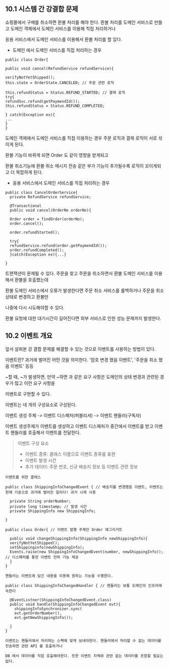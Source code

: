 ## 10.1 시스템 간 강결합 문제

쇼핑몰에서 구매를 취소하면 환불 처리를 해야 한다. 환불 처리를 도메인 서비스로 만들고 도메인 객체에서 도메인 서비스를 이용해 직접 처리하거나 

응용 서비스에서 도메인 서비스를 이용해서 환불 처리를 할 있다.

* 도메인 에서 도메인 서비스를 직접 처리하는 경우

```
public class Order{

public void cancel(RefundService refundService){

verifyNotYetShipped();
this.state = OrderState.CANCELED; // 주문 관련 로직

this.refundStatus = Status.REFUND_STARTED; // 결제 로직
try{
refundSvc.refund(getPaymendId());
this.refundStatus = Status.REFUND_COMPLETED;

} catch(Exception ex){
...
}
}
```

도메인 객체에서 도메인 서비스를 직접 이용하는 경우 주문 로직과 결제 로직이 서로 섞이게 된다.

환불 기능이 바뀌게 되면 Order 도 같이 영향을 받게되고 

환불 취소기능에 환불 취소 메시지 전송 같은 부가 기능이 추가될수록 로직이 꼬이게되고 더 복잡하게 된다.


* 응용 서비스에서 도메인 서비스를 직접 처리하는 경우

```
public class CancelOrderService{
  private RefundService refundService;
  
  @Transactional
  public void cancel(OrderNo orderNo){
  
  Order order = findOrder(orderNo);
  order.cancel();
  
  order.refundStarted();
  
  try{
  refundService.refund(order.getPaymendId());
  order.refundCompleted();
  }catch(Exception ex){...}

}
```

트랜잭션이 문제될 수 있다. 주문을 찾고 주문을 취소하면서 환불 도메인 서비스를 이용해서 환불을 호출했는데

환불 도메인 서비스에서 오류가 발생한다면 주문 취소 서비스를 롤백하거나 주문을 취소 상태로 변경하고 환불만 

나중에 다시 시도해야할 수 있다.

환불 요청에 대한 대기시간이 길어진다면 외부 서비스로 인한 성능 문제까지 발생한다.


## 10.2 이벤트 개요

앞서 살펴본 강 결합 문제를 해결할 수 있는 것으로 이벤트를 사용하는 방법이 있다.

이벤트란? 과거에 벌어진 어떤 것을 의미한다. '암호 변경 했음 이벤트', '주문을 취소 했음 이벤트' 등등

~할 때, ~가 발생하면, 만약 ~하면 과 같은 요구 사항은 도메인의 상태 변경과 관련된 경우가 많고 이런 요구 사항을

이벤트로 구현할 수 있다.

이벤트는 네 개의 구성요소로 구성된다.

이벤트 생성 주체 -> 이벤트 디스패처(퍼블리셔) -> 이벤트 핸들러(구독자)

이벤트 생성주체가 이벤트를 생성하고 이벤트 디스패처가 중간에서 이벤트를 받고 이벤트 핸들러를 호출해서 이벤트를 전달한다.

> 이벤트 구성 요소
> * 이벤트 종류: 클래스 이름으로 이벤트 종류를 표현
> * 이벤트 발생 시간
> * 추가 데이터: 주문 번호, 신규 배송지 정보 등 이벤트 관련 정보 

```
이벤트를 위한 클래스

public class ShippingInfoChangedEvent { // 배송지를 변경했음 이벤트, 이벤트는 현재 기준으로 과거에 벌어진 일이다! 과거 시제 사용

  private String orderNumber;
  private long timestamp; // 발생 시간
  private ShippingInfo new ShippingInfo;

}
```

```
public class Order{ // 이벤트 발행 주체인 Order 애그리거트 

  public void changeShippingInfo(ShippingInfo newShippingInfo){
  verifyNotYetShipped();
  setShippinginfo(newShippingInfo);
  Events.raise(new ShippingInfoChangedEvent(number, newShippingInfo)); // 디스패처를 통한 이벤트 전파 기능 제공
  }
}
```

```
핸들러는 이벤트에 담긴 내용을 이용해 원하는 기능을 수행한다.

public class ShippingInfoChangedHandler { // 핸들러는 보통 도메인의 인프라에 속한다

  @EventListner(ShippingInfoChangedEvent.class)
  public void handle(ShippingInfoChangedEvent evt){
    shippingInfoSynchronizer.sync(
    evt.getOrderNumber(),
    evt.getNewShippingInfo());
  
  }
}

이벤트는 핸들러에서 처리하는 스펙에 맞게 보내야한다. 핸들러에서 처리할 수 없는 데이터를 전송하면 관련 API 를 호출하거나

DB 에서 데이터를 직접 호출해야한다. 또한 이벤트 자체와 관련 없는 데이터를 포함할 필요는 없다.
```



